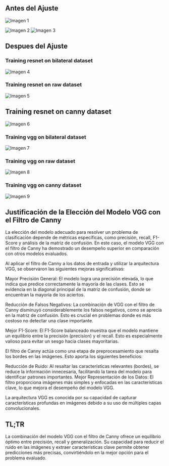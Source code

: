 ## Antes del Ajuste

![Imagen 1](res/77b05bb32d6bd3ec9c1ef9993959b8d8.png)

![Imagen 2](res/1b92e05a4b11412a567b3d6056faf5e9.png)
![Imagen 3](res/9aa0fabcf17384906d8600c62bab5861.png)

## Despues del Ajuste

### Training resnet on bilateral dataset

![Imagen 4](res/78aec56af1eb068b4937f9dfd70b3c48.png)

### Training resnet on raw dataset

![Imagen 5](res/af91e417609646e0f182f9adaa65435a.png)

## Training resnet on canny dataset

![Imagen 6](res/e24ebd2441f59635c1c8bc3c157ca035.png)

### Training vgg on bilateral dataset

![Imagen 7](res/4f1096c65965f0483aa486c8db551f4a.png)

### Training vgg on raw dataset

![Imagen 8](res/a11da7a48f6015574a8edfd886d72b35.png)

### Training vgg on canny dataset

![Imagen 9](res/617b1f76f970bacfcee55123b7cc5d16.png)

## Justificación de la Elección del Modelo VGG con el Filtro de Canny

La elección del modelo adecuado para resolver un problema de clasificación depende de métricas específicas, como precisión, recall, F1-Score y análisis de la matriz de confusión. En este caso, el modelo VGG con el filtro de Canny ha demostrado un desempeño superior en comparación con otros modelos evaluados.

Al aplicar el filtro de Canny a los datos de entrada y utilizar la arquitectura VGG, se observaron las siguientes mejoras significativas:

Mayor Precisión General: El modelo logra una precisión elevada, lo que indica que predice correctamente la mayoría de las clases. Esto se evidencia en la diagonal principal de la matriz de confusión, donde se encuentran la mayoría de los aciertos.

Reducción de Falsos Negativos: La combinación de VGG con el filtro de Canny disminuyó considerablemente los falsos negativos, como se aprecia en la matriz de confusión. Esto es crucial en problemas donde es más costoso no detectar una clase importante.

Mejor F1-Score: El F1-Score balanceado muestra que el modelo mantiene un equilibrio entre la precisión (precision) y el recall. Esto es especialmente valioso para evitar un sesgo hacia clases mayoritarias.

El filtro de Canny actúa como una etapa de preprocesamiento que resalta los bordes en las imágenes. Esto aporta los siguientes beneficios:

Reducción de Ruido: Al resaltar las características relevantes (bordes), se reduce la información innecesaria, facilitando la tarea del modelo para identificar patrones importantes.
Mejor Representación de los Datos: El filtro proporciona imágenes más simples y enfocadas en las características clave, lo que mejora el desempeño del modelo VGG.

La arquitectura VGG es conocida por su capacidad de capturar características profundas en imágenes debido a su uso de múltiples capas convolucionales.

## TL;TR
La combinación del modelo VGG con el filtro de Canny ofrece un equilibrio óptimo entre precisión, recall y generalización. Su capacidad para reducir el ruido en las imágenes y extraer características clave permite obtener predicciones más precisas, convirtiéndolo en la mejor opción para el problema evaluado.
